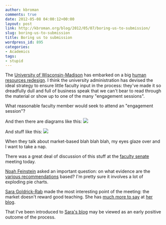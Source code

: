 ```yaml
---
author: kbroman
comments: true
date: 2012-05-08 04:00:12+00:00
layout: post
link: http://kbroman.org/blog/2012/05/07/boring-us-to-submission/
slug: boring-us-to-submission
title: Boring us to submission
wordpress_id: 895
categories:
- Academics
tags:
- stupid
---
```


The [University of Wisconsin-Madison](http://www.wisc.edu) has embarked on a big [human resources redesign](http://www.hrdesign.wisc.edu).  I think the university administration has devised the ideal strategy to ensure little faculty input in the process: they've made it so dreadfully dull and full of business speak that we can't bear to read through the material or show up to one of the many "engagement sessions".

What reasonable faculty member would seek to attend an "engagement session"?

And then there are diagrams like this:
[![](http://kbroman.files.wordpress.com/2012/05/hrd_project_structure-1024x770.gif?w=300)](http://kbroman.files.wordpress.com/2012/05/hrd_project_structure-1024x770.gif)

And stuff like this:
[![](http://kbroman.files.wordpress.com/2012/05/hrd_vision.png?w=300)](http://kbroman.files.wordpress.com/2012/05/hrd_vision.png)

When they talk about market-based blah blah blah, my eyes glaze over and I want to take a nap.

There was a great deal of discussion of this stuff at the [faculty senate](http://www.secfac.wisc.edu/senate/index.htm) meeting today.

[Noah Feinstein](http://www.education.wisc.edu/ci/faculty/details.asp?id=nfeinstein) asked an important question: on what evidence are the [various recommendations](http://hrdesign.wisc.edu/work-team-draft-recommendations) based?  I'm pretty sure it involves a lot of exploding pie charts.

[Sara Goldrick-Rab](http://eps.education.wisc.edu/faculty/rab.asp) made the most interesting point of the meeting: the market doesn't reward good teaching. She has [much more to say](http://eduoptimists.blogspot.com/2012/05/faculty-involvement-hr-design-at-uw.html) at [her blog](http://eduoptimists.blogspot.com).

That I've been introduced to [Sara's blog](http://eduoptimists.blogspot.com) may be viewed as an early positive outcome of the process.
